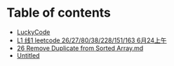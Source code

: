 # Table of contents

* [LuckyCode](README.md)
* [L1 线1 leetcode 26/27/80/38/228/151/163 6月24上午](l1-xian-1-leetcode-26278038228151163-6-yue-24-shang-wu.md)
* [26 Remove Duplicate from Sorted Array.md](untitled-1.md)
* [Untitled](untitled-2.md)

